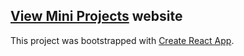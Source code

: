 ## [View Mini Projects](https://sgedye.github.io/mini-projects/) website


This project was bootstrapped with [Create React App](https://github.com/facebook/create-react-app).
